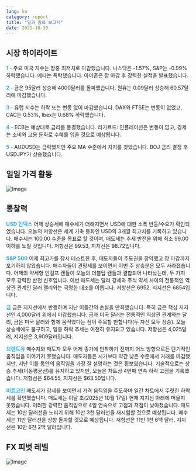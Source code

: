 ```yaml
---
lang: ko
category: report
title: "일과 종료 보고서"
date: 2025-10-30
---
```



<h2>시장 하이라이트</h2>
<strong style="color: #2caef7;">1 - </strong> 주요 미국 지수는 장중 최저치로 마감했습니다. 나스닥은 -1.57%, S&P는 -0.99% 하락했습니다. 메타는 폭락했습니다. 아마존은 장 마감 후 강력한 실적을 발표했습니다.

<strong style="color: #2caef7;">2 - </strong> 금은 95달러 상승해 4000달러를 돌파했습니다. 원유는 0.09달러 상승해 60.57달러에 마감했습니다.

<strong style="color: #2caef7;">3 - </strong> 유럽 지수는 하락 또는 변동 없이 마감했습니다. DAX와 FTSE는 변동이 없었고, CAC는 0.53%, Ibex는 0.68% 하락했습니다.


<strong style="color: #2caef7;">4 - </strong> ECB는 예상대로 금리를 동결했습니다. 라가르드: 인플레이션은 변동이 없고, 경제는 소비와 고용 둔화로 수혜를 입을 것으로 예상됩니다.


<strong style="color: #2caef7;">5 - </strong> AUDUSD는 급락했지만 주요 MA 수준에서 지지를 찾았습니다. BOJ 금리 결정 후 USDJPY가 상승했습니다.



<h2>일일 가격 활동</h2>
<img src="https://markleighedu.github.io/img/Oct-2025/30-Oct-2025/price.jpg" alt="Image"/>

<h2>통찰력</h2>
<strong style="color: #2caef7;">USD 인덱스</strong> 어제 상승세에 매수세가 더해지면서 USD에 대한 소폭 반등/수요가 확인되었습니다. 오늘의 저항선은 세계 기축 통화인 USD의 3개월 최고치를 기록하고 있습니다. 매수세는 100.00 수준을 목표로 할 것이며, 매도세는 추세 반전을 위해 최소 99.00 이하를 노릴 것입니다. 저항선은 99.53, 지지선은 98.72입니다.

<strong style="color: #2caef7;">S&P 500</strong> 어제 최고가를 잠시 테스트한 후, 매도자들이 주도권을 장악했고 장 마감까지 포기하지 않았습니다. 매수자들이 관망세를 보이면서 이번 주 상승분은 모두 사라졌습니다. 어제의 약세형 인걸프 캔들이 오늘의 더블탑 캔들과 결합되어 나타났는데, 두 가지 모두 강력한 반전 신호입니다. 이번 매도세는 달러 강세와 주식 약세 사이의 전통적인 역상관 관계인 달러 랠리와는 극명한 대조를 이룹니다. 저항선은 6952, 지지선은 6854입니다.

<strong style="color: #2caef7;">금</strong> 금은 지지선에서 반등하며 지난 이틀간의 손실을 만회했습니다. 특히 금은 핵심 지지선인 4,000달러 위에서 마감했습니다. 금과 미국 달러는 전통적인 역상관 관계와는 달리, 금은 미국 달러와 함께 움직였다는 점이 주목할 만합니다(두 자산 모두 상승). 오늘 상승세에도 불구하고, 일중 하락 추세는 여전히 유지되고 있습니다. 저항선은 4,025달러, 지지선은 3,909달러입니다.

<strong style="color: #2caef7;">브렌트유</strong> 매수자와 매도자 모두 어제 종가에 안착하기 전까지 어느 방향으로든 단기적인 움직임을 이어가지 못했습니다. 매도자들은 시가보다 약간 낮은 수준에서 거래를 마감했지만, 지난 이틀 동안의 움직임을 가장 잘 설명하는 것은 횡보였습니다. 기술적으로는 상승 추세(이동평균선)를 유지하고 있지만, 오늘은 차트상 4번째 연속 하락 고점을 기록했습니다. 저항선은 $64.55, 지지선은 $63.50입니다.

<strong style="color: #2caef7;">비트코인</strong> 매도세가 강세를 보이면서 가격 움직임을 주도하며 일간 차트에서 뚜렷한 하락세를 확인했습니다. 매도세는 이달 초(2025년 10월 17일) 현재 지지선 아래에 머물지 못했습니다. 이러한 강력한 움직임으로 4일 연속으로 고점과 저점이 낮아졌습니다. 매도세는 10만 달러선을 노리기 위해 10만 3천 달러선을 재시험할 것으로 예상됩니다. 매수세는 11만 달러선을 상향 돌파할 것으로 예상됩니다. 저항선은 11만 1천 6백 달러, 지지선은 10만 6천 2백 달러입니다.



<h2>FX 피벗 레벨</h2>
<img src="https://markleighedu.github.io/img/Oct-2025/30-Oct-2025/pivot.jpg" alt="Image"/>